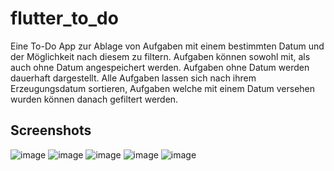 # flutter_to_do

Eine To-Do App zur Ablage von Aufgaben mit einem bestimmten Datum und der Möglichkeit nach diesem zu filtern.
Aufgaben können sowohl mit, als auch ohne Datum angespeichert werden. Aufgaben ohne Datum werden dauerhaft dargestellt.
Alle Aufgaben lassen sich nach ihrem Erzeugungsdatum sortieren, Aufgaben welche mit einem Datum versehen wurden
können danach gefiltert werden.

## Screenshots

![image](https://github.com/timo-js/flutter_to_do/assets/71650238/81932e3e-35d7-41d6-b55b-8e03a81d52ab) ![image](https://github.com/timo-js/flutter_to_do/assets/71650238/18205183-6e07-44c1-a271-da1d5ca1e60d)
![image](https://github.com/timo-js/flutter_to_do/assets/71650238/89e06980-8001-48ee-88aa-e1cdcf66fe3f) ![image](https://github.com/timo-js/flutter_to_do/assets/71650238/e32cf600-af4d-4330-bcec-66cbbf71e812)
![image](https://github.com/timo-js/flutter_to_do/assets/71650238/ba7ebad2-ebf1-43eb-9467-befa9a316f0a)
